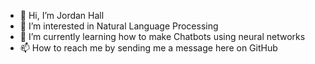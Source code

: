 - 👋 Hi, I’m Jordan Hall
- 👀 I’m interested in Natural Language Processing
- 🌱 I’m currently learning how to make Chatbots using neural networks
- 📫 How to reach me by sending me a message here on GitHub
